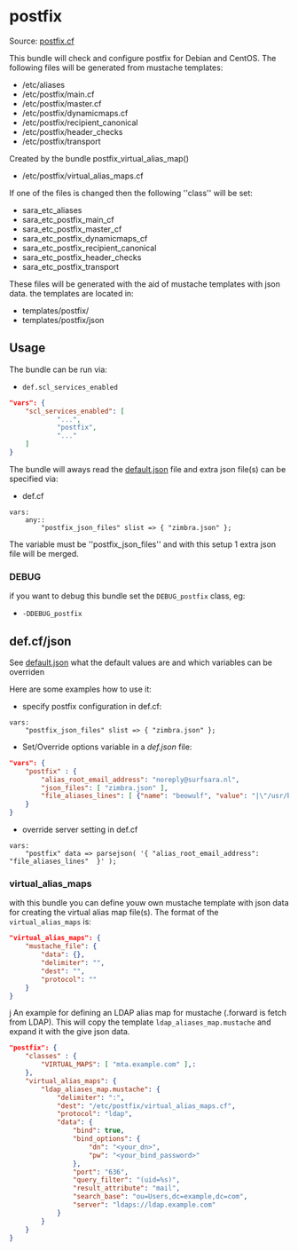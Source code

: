 # postfix

Source: [postfix.cf](/services/postfix.cf)

This bundle will check and configure postfix for Debian and CentOS. The following
files will be generated from mustache templates:
 * /etc/aliases
 * /etc/postfix/main.cf
 * /etc/postfix/master.cf
 * /etc/postfix/dynamicmaps.cf
 * /etc/postfix/recipient_canonical
 * /etc/postfix/header_checks
 * /etc/postfix/transport

Created by the bundle postfix_virtual_alias_map()
 * /etc/postfix/virtual_alias_maps.cf

If one of the files is changed then the following ''class'' will be set:
 * sara_etc_aliases
 * sara_etc_postfix_main_cf
 * sara_etc_postfix_master_cf
 * sara_etc_postfix_dynamicmaps_cf
 * sara_etc_postfix_recipient_canonical
 * sara_etc_postfix_header_checks
 * sara_etc_postfix_transport

These files will be generated with the aid of mustache templates with json data.
the templates are located in:
 * templates/postfix/
 * templates/postfix/json


## Usage

The bundle can be run via:
 * `def.scl_services_enabled`
```json
"vars": {
    "scl_services_enabled": [
            "...",
            "postfix",
            "..."
    ]
}
```

The bundle will aways read the [default.json](/templates/postfix/json/default.json) file
and extra json file(s) can be specified via:
 * def.cf
```
vars:
    any::
        "postfix_json_files" slist => { "zimbra.json" };
```

The variable must be ''postfix_json_files'' and with this setup 1 extra json file will be  merged.

### DEBUG

if you want to debug this bundle set the `DEBUG_postfix` class, eg:
 * `-DDEBUG_postfix`

## def.cf/json

See [default.json](/templates/postfix/json/default.json) what the default values are and
which variables can be overriden

Here are some examples how to use it:
 * specify postfix configuration in def.cf:
```
vars:
    "postfix_json_files" slist => { "zimbra.json" };
```
 * Set/Override options variable in a *def.json* file:
```json
"vars": {
    "postfix" : {
        "alias_root_email_address": "noreply@surfsara.nl",
        "json_files": [ "zimbra.json" ],
        "file_aliases_lines": [ {"name": "beowulf", "value": "|\"/usr/bin/run_email2trac --project beowulf\""} ]
    }
}
```

 * override server setting in def.cf
```
vars:
    "postfix" data => parsejson( '{ "alias_root_email_address":  "file_aliases_lines"  }' );
```


### virtual_alias_maps

with this bundle you can define youw own mustache template with json data for creating
the virtual alias map file(s). The format of the `virtual_alias_maps` is:
```json
"virtual_alias_maps": {
    "mustache_file": {
        "data": {},
        "delimiter": "",
        "dest": "",
        "protocol": ""
    }
}
```
j
An example for defining an LDAP alias map for mustache (.forward is fetch from LDAP). This will copy the template
`ldap_aliases_map.mustache` and expand it with the give json data.
```json
"postfix": {
    "classes" : {
        "VIRTUAL_MAPS": [ "mta.example.com" ],:
    },
    "virtual_alias_maps": {
        "ldap_aliases_map.mustache": {
            "delimiter": ":",
            "dest": "/etc/postfix/virtual_alias_maps.cf",
            "protocol": "ldap",
            "data": {
                "bind": true,
                "bind_options": {
                    "dn": "<your_dn>",
                    "pw": "<your_bind_password>"
                },
                "port": "636",
                "query_filter": "(uid=%s)",
                "result_attribute": "mail",
                "search_base": "ou=Users,dc=example,dc=com",
                "server": "ldaps://ldap.example.com"
            }
        }
    }
}
```
